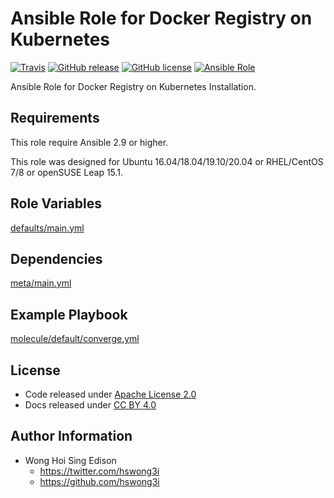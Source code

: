 # Ansible Role for Docker Registry on Kubernetes

[![Travis](https://img.shields.io/travis/com/alvistack/ansible-role-kubernetes_registry.svg)](https://travis-ci.com/alvistack/ansible-role-kubernetes_registry)
[![GitHub release](https://img.shields.io/github/release/alvistack/ansible-role-kubernetes_registry.svg)](https://github.com/alvistack/ansible-role-kubernetes_registry)
[![GitHub license](https://img.shields.io/github/license/alvistack/ansible-role-kubernetes_registry.svg)](https://github.com/alvistack/ansible-role-kubernetes_registry/blob/master/LICENSE)
[![Ansible Role](https://img.shields.io/badge/galaxy-alvistack.kubernetes_registry-blue.svg)](https://galaxy.ansible.com/alvistack/kubernetes_registry)

Ansible Role for Docker Registry on Kubernetes Installation.

## Requirements

This role require Ansible 2.9 or higher.

This role was designed for Ubuntu 16.04/18.04/19.10/20.04 or RHEL/CentOS 7/8 or openSUSE Leap 15.1.

## Role Variables

[defaults/main.yml](defaults/main.yml)

## Dependencies

[meta/main.yml](meta/main.yml)

## Example Playbook

[molecule/default/converge.yml](molecule/default/converge.yml)

## License

  - Code released under [Apache License 2.0](LICENSE)
  - Docs released under [CC BY 4.0](http://creativecommons.org/licenses/by/4.0/)

## Author Information

  - Wong Hoi Sing Edison
      - <https://twitter.com/hswong3i>
      - <https://github.com/hswong3i>
